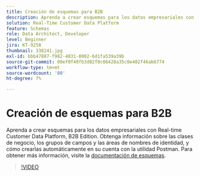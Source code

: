 ```yaml
---
title: Creación de esquemas para B2B
description: Aprenda a crear esquemas para los datos empresariales con Real-time Customer Data Platform, B2B Edition.
solution: Real-Time Customer Data Platform
feature: Schemas
role: Data Architect, Developer
level: Beginner
jira: KT-9258
thumbnail: 338241.jpg
exl-id: bbb47887-f982-4831-8002-6d1fa539a39b
source-git-commit: 00ef0f40fb3d82f0c06428a35c0e402f46ab6774
workflow-type: tm+mt
source-wordcount: '80'
ht-degree: 7%

---
```


# Creación de esquemas para B2B

Aprenda a crear esquemas para los datos empresariales con Real-time Customer Data Platform, B2B Edition. Obtenga información sobre las clases de negocio, los grupos de campos y las áreas de nombres de identidad, y cómo crearlas automáticamente en su cuenta con la utilidad Postman. Para obtener más información, visite la [documentación de esquemas](https://experienceleague.adobe.com/docs/experience-platform/xdm/home.html?lang=es).

>[!VIDEO](https://video.tv.adobe.com/v/338241?learn=on)
